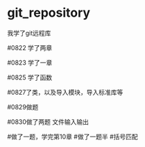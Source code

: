 # git_repository
我学了git远程库

#0822 学了两章

#0823 学了一章

#0825 学了函数

#0827了类，以及导入模块，导入标准库等

#0829做题

#0830做了两题
文件输入输出

#做了一题，学完第10章
#做了一题半
#括号匹配
